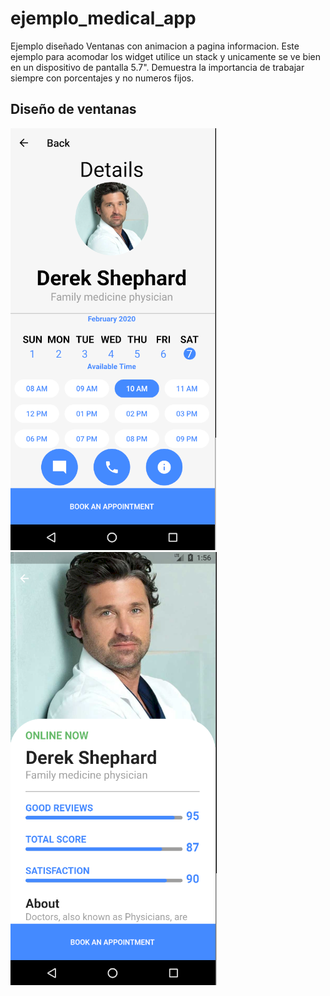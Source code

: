 # ejemplo_medical_app

Ejemplo diseñado Ventanas con animacion a pagina informacion. Este ejemplo para acomodar los widget utilice un stack y unicamente se ve bien en un dispositivo de pantalla 5.7". Demuestra la importancia de trabajar siempre con porcentajes y no numeros fijos. 

## Diseño de ventanas

![Pagina principal](imagen1.png)
![Pagina informacion](imagen2.png)
